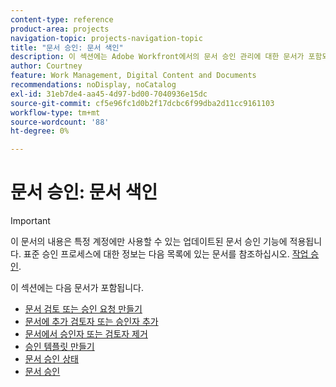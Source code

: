 ```yaml
---
content-type: reference
product-area: projects
navigation-topic: projects-navigation-topic
title: "문서 승인: 문서 색인"
description: 이 섹션에는 Adobe Workfront에서의 문서 승인 관리에 대한 문서가 포함되어 있습니다.
author: Courtney
feature: Work Management, Digital Content and Documents
recommendations: noDisplay, noCatalog
exl-id: 31eb7de4-aa45-4d97-bd00-7040936e15dc
source-git-commit: cf5e96fc1d0b2f17dcbc6f99dba2d11cc9161103
workflow-type: tm+mt
source-wordcount: '88'
ht-degree: 0%

---
```


# 문서 승인: 문서 색인

>[!IMPORTANT]
>
>이 문서의 내용은 특정 계정에만 사용할 수 있는 업데이트된 문서 승인 기능에 적용됩니다. 표준 승인 프로세스에 대한 정보는 다음 목록에 있는 문서를 참조하십시오. [작업 승인](/help/quicksilver/review-and-approve-work/manage-approvals/manage-approvals.md).

이 섹션에는 다음 문서가 포함됩니다.

* [문서 검토 또는 승인 요청 만들기](/help/quicksilver/review-and-approve-work/document-reviews-and-approvals/manage-document-approvals/create-a-document-approval.md)
* [문서에 추가 검토자 또는 승인자 추가](/help/quicksilver/review-and-approve-work/document-reviews-and-approvals/manage-document-approvals/add-additional-reviewers-or-approvers.md)
* [문서에서 승인자 또는 검토자 제거](/help/quicksilver/review-and-approve-work/document-reviews-and-approvals/manage-document-approvals/remove-approvers-or-reviewers.md)
* [승인 템플릿 만들기](/help/quicksilver/review-and-approve-work/document-reviews-and-approvals/manage-document-approvals/create-approval-template.md)
* [문서 승인 상태](/help/quicksilver/review-and-approve-work/document-reviews-and-approvals/manage-document-approvals/document-approval-status.md)
* [문서 승인](/help/quicksilver/review-and-approve-work/document-reviews-and-approvals/review-and-approve-documents/approve-a-document.md)